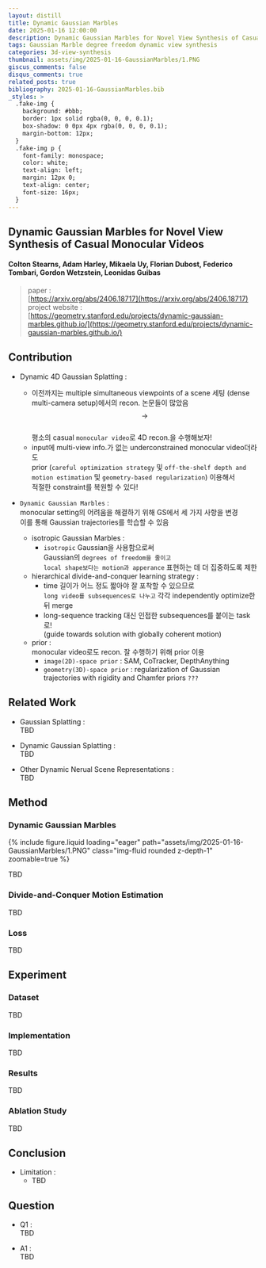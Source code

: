 ```yaml
---
layout: distill
title: Dynamic Gaussian Marbles
date: 2025-01-16 12:00:00
description: Dynamic Gaussian Marbles for Novel View Synthesis of Casual Monocular Videos (SIGGRAPH 2024)
tags: Gaussian Marble degree freedom dynamic view synthesis
categories: 3d-view-synthesis
thumbnail: assets/img/2025-01-16-GaussianMarbles/1.PNG
giscus_comments: false
disqus_comments: true
related_posts: true
bibliography: 2025-01-16-GaussianMarbles.bib
_styles: >
  .fake-img {
    background: #bbb;
    border: 1px solid rgba(0, 0, 0, 0.1);
    box-shadow: 0 0px 4px rgba(0, 0, 0, 0.1);
    margin-bottom: 12px;
  }
  .fake-img p {
    font-family: monospace;
    color: white;
    text-align: left;
    margin: 12px 0;
    text-align: center;
    font-size: 16px;
  }
---
```


## Dynamic Gaussian Marbles for Novel View Synthesis of Casual Monocular Videos

#### Colton Stearns, Adam Harley, Mikaela Uy, Florian Dubost, Federico Tombari, Gordon Wetzstein, Leonidas Guibas

> paper :  
[https://arxiv.org/abs/2406.18717](https://arxiv.org/abs/2406.18717)  
project website :  
[https://geometry.stanford.edu/projects/dynamic-gaussian-marbles.github.io/](https://geometry.stanford.edu/projects/dynamic-gaussian-marbles.github.io/)  

## Contribution

- Dynamic 4D Gaussian Splatting :  
  - 이전까지는 multiple simultaneous viewpoints of a scene 세팅 (dense multi-camera setup)에서의 recon. 논문들이 많았음  
  $$\rightarrow$$  
  평소의 casual `monocular video`로 4D recon.을 수행해보자!
  - input에 multi-view info.가 없는 underconstrained monocular video더라도  
  prior (`careful optimization strategy` 및 `off-the-shelf depth and motion estimation` 및 `geometry-based regularization`) 이용해서  
  적절한 constraint를 복원할 수 있다! 

- `Dynamic Gaussian Marbles` :  
monocular setting의 어려움을 해결하기 위해 GS에서 세 가지 사항을 변경  
이를 통해 Gaussian trajectories를 학습할 수 있음
  - isotropic Gaussian Marbles :  
    - `isotropic` Gaussian을 사용함으로써  
    Gaussian의 `degrees of freedom을 줄이고`  
    `local shape보다는 motion과 apperance` 표현하는 데 더 집중하도록 제한
  - hierarchical divide-and-conquer learning strategy :  
    - time 길이가 어느 정도 짧아야 잘 포착할 수 있으므로    
    `long video를 subsequences로 나누고` 각각 independently optimize한 뒤 merge  
    - long-sequence tracking 대신 인접한 subsequences를 붙이는 task로!  
    (guide towards solution with globally coherent motion)  
  - prior :  
  monocular video로도 recon. 잘 수행하기 위해 prior 이용  
    - `image(2D)-space prior` : SAM, CoTracker, DepthAnything
    - `geometry(3D)-space prior` : regularization of Gaussian trajectories with rigidity and Chamfer priors `???`

## Related Work

- Gaussian Splatting :  
TBD

- Dynamic Gaussian Splatting :  
TBD

- Other Dynamic Nerual Scene Representations :  
TBD

## Method

### Dynamic Gaussian Marbles

<div class="row mt-3">
    <div class="col-sm mt-3 mt-md-0">
        {% include figure.liquid loading="eager" path="assets/img/2025-01-16-GaussianMarbles/1.PNG" class="img-fluid rounded z-depth-1" zoomable=true %}
    </div>
</div>

TBD

### Divide-and-Conquer Motion Estimation

TBD

### Loss

TBD

## Experiment

### Dataset

TBD

### Implementation

TBD

### Results

TBD

### Ablation Study

TBD

## Conclusion

- Limitation :  
  - TBD

## Question

- Q1 :  
TBD

- A1 :  
TBD
